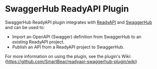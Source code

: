 # SwaggerHub ReadyAPI Plugin

SwaggerHub ReadyAPI plugin integrates with [ReadyAPI](https://smartbear.com/product/ready-api/overview/) and [SwaggerHub](https://swagger.io/tools/swaggerhub/) and can be used to:

* Import an OpenAPI (Swagger) definition from SwaggerHub to an existing ReadyAPI project.
* Publish an API from a ReadyAPI project to SwaggerHub.

For more information on using the plugin, see the plugin's Wiki:
(<https://github.com/SmartBear/readyapi-swaggerhub-plugin/wiki>)